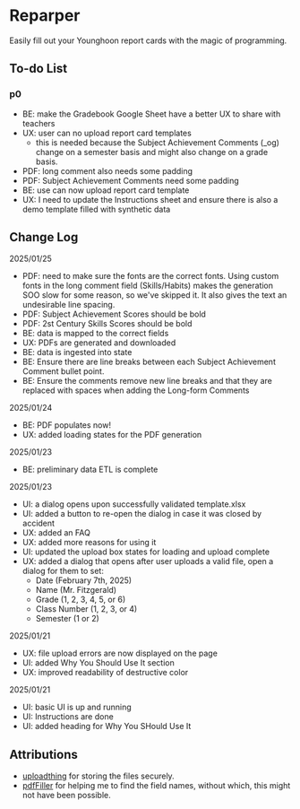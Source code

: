 # Reparper

Easily fill out your Younghoon report cards with the magic of programming.

## To-do List

### p0

-   BE: make the Gradebook Google Sheet have a better UX to share with teachers
-   UX: user can no upload report card templates
    -   this is needed because the Subject Achievement Comments (\_og) change on a semester basis and might also change on a grade basis.
-   PDF: long comment also needs some padding
-   PDF: Subject Achievement Comments need some padding
-   BE: use can now upload report card template
-   UX: I need to update the Instructions sheet and ensure there is also a demo template filled with synthetic data

## Change Log

2025/01/25

-   PDF: need to make sure the fonts are the correct fonts. Using custom fonts in the long comment field (Skills/Habits) makes the generation SOO slow for some reason, so we've skipped it. It also gives the text an undesirable line spacing.
-   PDF: Subject Achievement Scores should be bold
-   PDF: 2st Century Skills Scores should be bold
-   BE: data is mapped to the correct fields
-   UX: PDFs are generated and downloaded
-   BE: data is ingested into state
-   BE: Ensure there are line breaks between each Subject Achievement Comment bullet point.
-   BE: Ensure the comments remove new line breaks and that they are replaced with spaces when adding the Long-form Comments

2025/01/24

-   BE: PDF populates now!
-   UX: added loading states for the PDF generation

2025/01/23

-   BE: preliminary data ETL is complete

2025/01/23

-   UI: a dialog opens upon successfully validated template.xlsx
-   UI: added a button to re-open the dialog in case it was closed by accident
-   UX: added an FAQ
-   UX: added more reasons for using it
-   UI: updated the upload box states for loading and upload complete
-   UX: added a dialog that opens after user uploads a valid file, open a dialog for them to set:
    -   Date (February 7th, 2025)
    -   Name (Mr. Fitzgerald)
    -   Grade (1, 2, 3, 4, 5, or 6)
    -   Class Number (1, 2, 3, or 4)
    -   Semester (1 or 2)

2025/01/21

-   UX: file upload errors are now displayed on the page
-   UI: added Why You Should Use It section
-   UX: improved readability of destructive color

2025/01/21

-   UI: basic UI is up and running
-   UI: Instructions are done
-   UI: added heading for Why You SHould Use It

## Attributions

-   [uploadthing](https://uploadthing.com/) for storing the files securely.
-   [pdfFiller](https://www.pdffiller.com/) for helping me to find the field names, without which, this might not have been possible.
